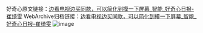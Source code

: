 好奇心原文链接：[边看电视边买同款，可以简化到摸一下屏幕_智能_好奇心日报-崔绮雯](https://www.qdaily.com/articles/6055.html)
WebArchive归档链接：[边看电视边买同款，可以简化到摸一下屏幕_智能_好奇心日报-崔绮雯](http://web.archive.org/web/20160330202504/http://www.qdaily.com/articles/6055.html)
![image](http://ww3.sinaimg.cn/large/007d5XDply1g3w9i3dkuaj30u03ufhdt)